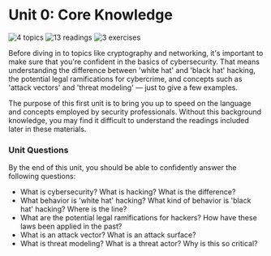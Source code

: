 # Unit 0: Core Knowledge

![4 topics](https://img.shields.io/badge/Topics-4-success.svg)
![13 readings](https://img.shields.io/badge/Readings-12-yellow.svg)
![3 exercises](https://img.shields.io/badge/Exercises-2-informational.svg)

Before diving in to topics like cryptography and networking, it's important to make sure that you're confident in the basics of cybersecurity. That means understanding the difference between 'white hat' and 'black hat' hacking, the potential legal ramifications for cybercrime, and concepts such as 'attack vectors' and 'threat modeling' — just to give a few examples.

The purpose of this first unit is to bring you up to speed on the language and concepts employed by security professionals. Without this background knowledge, you may find it difficult to understand the readings included later in these materials.

### Unit Questions

By the end of this unit, you should be able to confidently answer the following questions:

* What is cybersecurity? What is hacking? What is the difference?
* What behavior is 'white hat' hacking? What kind of behavior is 'black hat' hacking? Where is the line?
* What are the potential legal ramifications for hackers? How have these laws been applied in the past?
* What is an attack vector? What is an attack surface?
* What is threat modeling? What is a threat actor? Why is this so critical?